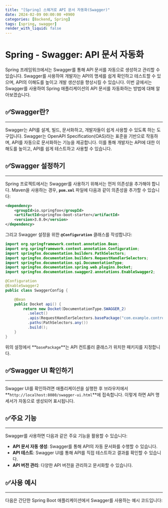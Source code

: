 ```yaml
---
title: "[Spring] 스웨거로 API 문서 자동화(Swagger)"
date: 2024-02-09 00:00:00 +0900
categories: [Backend, Spring]
tags: [spring, swagger]
render_with_liquid: false
---
```


# **Spring - Swagger: API 문서 자동화**

Spring 프레임워크에서는 Swagger를 통해 API 문서를 자동으로 생성하고 관리할 수 있습니다. Swagger를 사용하여 개발자는 API의 명세를 쉽게 확인하고 테스트할 수 있으며, API의 이해도를 높이고 개발 생산성을 향상시킬 수 있습니다. 이번 글에서는 Swagger를 사용하여 Spring 애플리케이션의 API 문서를 자동화하는 방법에 대해 알아보겠습니다.

## ✅**Swagger란?**

---

Swagger는 API를 설계, 빌드, 문서화하고, 개발자들이 쉽게 사용할 수 있도록 하는 도구입니다. Swagger는 OpenAPI Specification(OAS)라는 표준을 기반으로 작동하며, API를 자동으로 문서화하는 기능을 제공합니다. 이를 통해 개발자는 API에 대한 이해도를 높이고, API를 쉽게 테스트하고 사용할 수 있습니다.

## ✅**Swagger 설정하기**

---

Spring 프로젝트에서는 Swagger를 사용하기 위해서는 먼저 의존성을 추가해야 합니다. Maven을 사용하는 경우, **`pom.xml`** 파일에 다음과 같이 의존성을 추가할 수 있습니다:

```xml
<dependency>
    <groupId>io.springfox</groupId>
    <artifactId>springfox-boot-starter</artifactId>
    <version>3.0.0</version>
</dependency>

```

그리고 Swagger 설정을 위한 **`@Configuration`** 클래스를 작성합니다:

```java
import org.springframework.context.annotation.Bean;
import org.springframework.context.annotation.Configuration;
import springfox.documentation.builders.PathSelectors;
import springfox.documentation.builders.RequestHandlerSelectors;
import springfox.documentation.spi.DocumentationType;
import springfox.documentation.spring.web.plugins.Docket;
import springfox.documentation.swagger2.annotations.EnableSwagger2;

@Configuration
@EnableSwagger2
public class SwaggerConfig {

    @Bean
    public Docket api() {
        return new Docket(DocumentationType.SWAGGER_2)
          .select()
          .apis(RequestHandlerSelectors.basePackage("com.example.controller"))
          .paths(PathSelectors.any())
          .build();
    }
}

```

위의 설정에서 **`basePackage`**는 API 컨트롤러 클래스가 위치한 패키지를 지정합니다.

## ✅**Swagger UI 확인하기**

---

Swagger UI를 확인하려면 애플리케이션을 실행한 후 브라우저에서 **`http://localhost:8080/swagger-ui.html`**에 접속합니다. 이렇게 하면 API 명세서가 자동으로 생성되어 표시됩니다.

## ✅**주요 기능**

---

Swagger를 사용하면 다음과 같은 주요 기능을 활용할 수 있습니다:

- **API 문서 자동 생성**: Swagger를 통해 API의 자동 문서화를 수행할 수 있습니다.
- **API 테스트**: Swagger UI를 통해 API를 직접 테스트하고 결과를 확인할 수 있습니다.
- **API 버전 관리**: 다양한 API 버전을 관리하고 문서화할 수 있습니다.

## ✅**사용 예시**

---

다음은 간단한 Spring Boot 애플리케이션에서 Swagger를 사용하는 예시 코드입니다:
